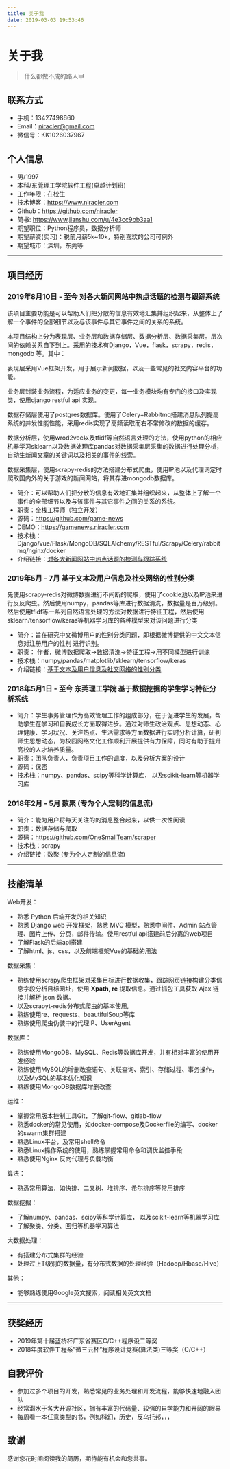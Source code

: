```yaml
---
title: 关于我
date: 2019-03-03 19:53:46
---
```


# 关于我

> 什么都做不成的路人甲

## 联系方式

- 手机：13427498660
- Email：niracler@gmail.com
- 微信号：KK1026037967

## 个人信息

 - 男/1997
 - 本科/东莞理工学院软件工程(卓越计划班)
 - 工作年限：在校生
 - 技术博客：https://www.niracler.com
 - Github：https://github.com/niracler
 - 简书: https://www.jianshu.com/u/4e3cc9bb3aa1
 - 期望职位：Python程序员，数据分析师
 - 期望薪资(实习)：税前月薪5k~10k，特别喜欢的公司可例外
 - 期望城市：深圳，东莞等

---

## 项目经历

### 2019年8月10日 - 至今  对各大新闻网站中热点话题的检测与跟踪系统

该项目主要功能是可以帮助人们把分散的信息有效地汇集并组织起来，从整体上了解一个事件的全部细节以及与该事件与其它事件之间的关系的系统。

本项目结构上分为表现层、业务层和数据存储层、数据分析层、数据采集层。层次间的依赖关系自下到上。采用的技术有Django，Vue，flask，scrapy，redis， mongodb 等。其中：

表现层采用Vue框架开发，用于展示新闻数据，以及一些常见的社交内容平台的功能。

业务层封装业务流程，为适应业务的变更，每一业务模块均有专门的接口及实现类，使用django restful api 实现。

数据存储层使用了postgres数据库。使用了Celery+Rabbitmq搭建消息队列提高系统的并发性能性能，采用redis实现了高频读取而右不常修改的数据的缓存。

数据分析层，使用wrod2vec以及tfidf等自然语言处理的方法，使用python的相应机器学习sklearn以及数据处理库pandas对数据采集层采集的数据进行处理分析，自动生新闻文章的关键词以及相关的事件的线索。

数据采集层，使用scrapy-redis的方法搭建分布式爬虫，使用IP池以及代理词定时爬取国内外的关于游戏的新闻网站，将其存进mongodb数据库。

- 简介：可以帮助人们把分散的信息有效地汇集并组织起来，从整体上了解一个事件的全部细节以及与该事件与其它事件之间的关系的系统。
- 职责：全栈工程师（独立开发）
- 源码：https://github.com/game-news
- DEMO：https://gamenews.niracler.com
- 技术栈： Django/vue/Flask/MongoDB/SQLAlchemy/RESTful/Scrapy/Celery/rabbitmq/nginx/docker
- 介绍链接：[对各大新闻网站中热点话题的检测与跟踪系统](https://www.jianshu.com/p/c5d96840dfd4)

### 2019年5月 - 7月 基于文本及用户信息及社交网络的性别分类

先使用scrapy-redis对微博数据进行不间断的爬取，使用了cookie池以及IP池来进行反反爬虫。然后使用numpy，pandas等库进行数据清洗，数据量是百万级别。然后使用tfidf等一系列自然语言处理的方法对数据进行特征工程，然后使用sklearn/tensorflow/keras等机器学习库的各种模型来对该问题进行分类

- 简介：旨在研究中文微博用户的性别分类问题，即根据微博提供的中文文本信息对注册用户的性别 进行识别。
- 职责： 作者，微博数据爬取->数据清洗->特征工程->用不同模型进行训练
- 技术栈：numpy/pandas/matplotlib/sklearn/tensorflow/keras
- 介绍链接：[基于文本及用户信息及社交网络的性别分类](https://www.jianshu.com/p/fd2bdf5b0c43)

### 2018年5月1日 - 至今 东莞理工学院 基于数据挖掘的学生学习特征分析系统

- 简介：学生事务管理作为高效管理工作的组成部分，在于促进学生的发展，帮助学生在学习和自我成长方面取得进步。通过对师生政治观点、思想动态、心理健康、学习状况、关注热点、生活需求等方面数据进行实时分析计算，研判师生思想动态，为校园网络文化工作顺利开展提供有力保障，同时有助于提升高校的人才培养质量。
- 职责：团队负责人，负责项目工作的调度，以及分析方案的设计
- 源码：保密
- 技术栈：numpy、pandas、scipy等科学计算库， 以及scikit-learn等机器学习库

### 2018年2月 - 5月 数聚 (专为个人定制的信息流)

- 简介：能为用户将每天关注的的消息整合起来，以供一次性阅读
- 职责：数据存储与爬取
- 源码：https://github.com/OneSmallTeam/scraper
- 技术栈：scrapy
- 介绍链接：[数聚 (专为个人定制的信息流)](https://www.jianshu.com/p/e21fe34ced30)

---

## 技能清单

Web开发：

- 熟悉 Python 后端开发的相关知识
- 熟悉 Django web 开发框架，熟悉 MVC 模型，熟悉中间件、Admin 站点管理、图片上传、分页，邮件传输。使用restful api搭建前后分离的web项目
- 了解Flask的后端api搭建
- 了解html、js、css，以及前端框架Vue的基础的用法

数据采集：

- 熟练使用scrapy爬虫框架对采集目标进行数据收集，跟踪网页链接构建分类信息字段分析目标网址，使用 **Xpath, re** 提取信息。通过抓包工具获取 Ajax 链接并解析 json 数据。
- 以及scrapyt-redis分布式爬虫的基本使用,
- 熟练使用re、requests、beautifulSoup等库
- 熟练使用爬虫伪装中的代理IP、UserAgent

数据库：

- 熟练使用MongoDB、MySQL、Redis等数据库开发，并有相对丰富的使用开发经验
- 熟练使用MySQL的增删改查语句、关联查询、索引、存储过程、事务操作，以及MySQL的基本优化知识
- 熟练使用MongoDB数据库增删改查

运维：

- 掌握常用版本控制工具Git，了解git-flow、gitlab-flow
- 熟悉docker的常见使用，如docker-compose及Dockerfile的编写、docker的swarm集群搭建
- 熟悉Linux平台，及常用shell命令
- 熟悉Linux操作系统的使用，熟练掌握常用命令和调优监控手段
- 熟悉使用Nginx 反向代理与负载均衡

算法：

- 熟悉常用算法，如快排、二叉树、堆排序、希尔排序等常用排序

数据挖掘：

- 了解numpy、pandas、scipy等科学计算库， 以及scikit-learn等机器学习库
- 了解聚类、分类、回归等机器学习算法

大数据处理：

- 有搭建分布式集群的经验
- 处理过上T级别的数据量，有分布式数据的处理经验（Hadoop/Hbase/Hive）

其他：

- 能够熟练使用Google英文搜索，阅读相关英文文档

---

## 获奖经历

- 2019年第十届蓝桥杯广东省赛区C/C++程序设二等奖
- 2018年度软件工程系”微三云杯”程序设计竞赛(算法类)三等奖（C/C++）

## 自我评价

- 参加过多个项目的开发，熟悉常见的业务处理和开发流程，能够快速地融入团队
- 经常潜水于各大开源社区，拥有丰富的代码量、较强的自学能力和开阔的眼界
- 每周看一本任意类型的书，例如科幻，历史，反乌托邦，，，

## 致谢

感谢您花时间阅读我的简历，期待能有机会和您共事。
